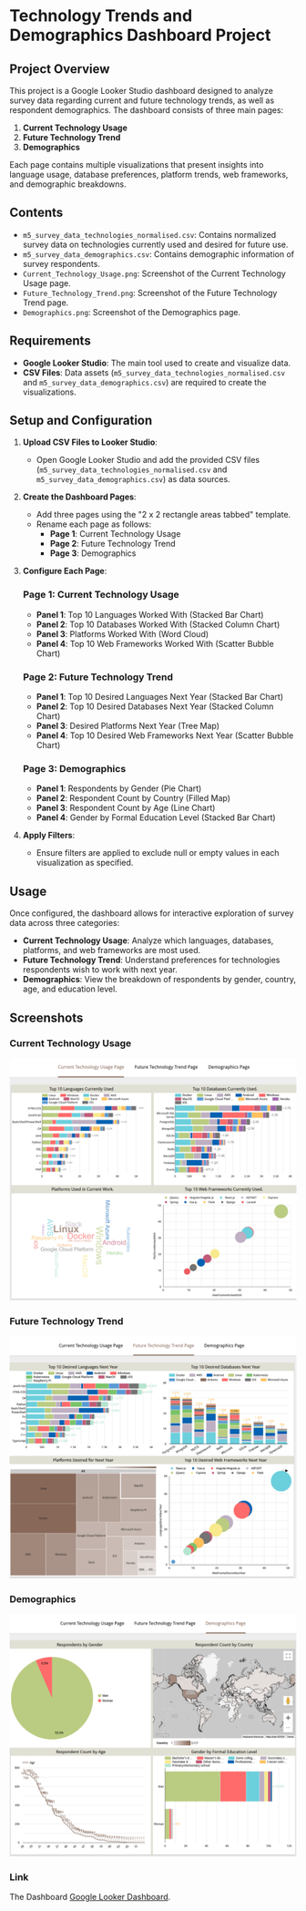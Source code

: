
# Technology Trends and Demographics Dashboard Project

## Project Overview

This project is a Google Looker Studio dashboard designed to analyze survey data regarding current and future technology trends, as well as respondent demographics. The dashboard consists of three main pages:

1. **Current Technology Usage**
2. **Future Technology Trend**
3. **Demographics**

Each page contains multiple visualizations that present insights into language usage, database preferences, platform trends, web frameworks, and demographic breakdowns.

## Contents

- `m5_survey_data_technologies_normalised.csv`: Contains normalized survey data on technologies currently used and desired for future use.
- `m5_survey_data_demographics.csv`: Contains demographic information of survey respondents.
- `Current_Technology_Usage.png`: Screenshot of the Current Technology Usage page.
- `Future_Technology_Trend.png`: Screenshot of the Future Technology Trend page.
- `Demographics.png`: Screenshot of the Demographics page.

## Requirements

- **Google Looker Studio**: The main tool used to create and visualize data.
- **CSV Files**: Data assets (`m5_survey_data_technologies_normalised.csv` and `m5_survey_data_demographics.csv`) are required to create the visualizations.

## Setup and Configuration

1. **Upload CSV Files to Looker Studio**:
   - Open Google Looker Studio and add the provided CSV files (`m5_survey_data_technologies_normalised.csv` and `m5_survey_data_demographics.csv`) as data sources.
   
2. **Create the Dashboard Pages**:
   - Add three pages using the "2 x 2 rectangle areas tabbed" template.
   - Rename each page as follows:
     - **Page 1**: Current Technology Usage
     - **Page 2**: Future Technology Trend
     - **Page 3**: Demographics

3. **Configure Each Page**:

   ### Page 1: Current Technology Usage
   - **Panel 1**: Top 10 Languages Worked With (Stacked Bar Chart)
   - **Panel 2**: Top 10 Databases Worked With (Stacked Column Chart)
   - **Panel 3**: Platforms Worked With (Word Cloud)
   - **Panel 4**: Top 10 Web Frameworks Worked With (Scatter Bubble Chart)

   ### Page 2: Future Technology Trend
   - **Panel 1**: Top 10 Desired Languages Next Year (Stacked Bar Chart)
   - **Panel 2**: Top 10 Desired Databases Next Year (Stacked Column Chart)
   - **Panel 3**: Desired Platforms Next Year (Tree Map)
   - **Panel 4**: Top 10 Desired Web Frameworks Next Year (Scatter Bubble Chart)

   ### Page 3: Demographics
   - **Panel 1**: Respondents by Gender (Pie Chart)
   - **Panel 2**: Respondent Count by Country (Filled Map)
   - **Panel 3**: Respondent Count by Age (Line Chart)
   - **Panel 4**: Gender by Formal Education Level (Stacked Bar Chart)

4. **Apply Filters**:
   - Ensure filters are applied to exclude null or empty values in each visualization as specified.

## Usage

Once configured, the dashboard allows for interactive exploration of survey data across three categories:
- **Current Technology Usage**: Analyze which languages, databases, platforms, and web frameworks are most used.
- **Future Technology Trend**: Understand preferences for technologies respondents wish to work with next year.
- **Demographics**: View the breakdown of respondents by gender, country, age, and education level.

## Screenshots

### Current Technology Usage
![Current Technology Usage](Current_Technology_Usage.png)

### Future Technology Trend
![Future Technology Trend](Future_Technology_Trend.png)

### Demographics
![Demographics](Demographics.png)

### Link
The Dashboard [Google Looker Dashboard](https://lookerstudio.google.com/reporting/ec9fb4ac-7abe-4b19-98a9-9cab94b17203/page/BN7LE).
